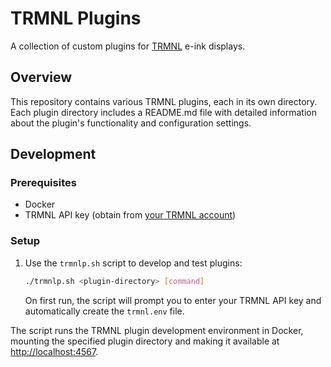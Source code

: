 # TRMNL Plugins

A collection of custom plugins for [TRMNL](https://usetrmnl.com/) e-ink displays.

## Overview

This repository contains various TRMNL plugins, each in its own directory. Each plugin directory includes a README.md file with detailed information about the plugin's functionality and configuration settings.

## Development

### Prerequisites

- Docker
- TRMNL API key (obtain from [your TRMNL account](https://usetrmnl.com/account))

### Setup

1. Use the `trmnlp.sh` script to develop and test plugins:

   ```bash
   ./trmnlp.sh <plugin-directory> [command]
   ```

   On first run, the script will prompt you to enter your TRMNL API key and automatically create the `trmnl.env` file.

The script runs the TRMNL plugin development environment in Docker, mounting the specified plugin directory and making it available at <http://localhost:4567>.
